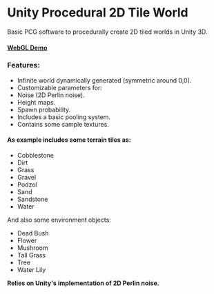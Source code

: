 Unity Procedural 2D Tile World
==============================

Basic PCG software to procedurally create 2D tiled worlds in Unity 3D.

#### [WebGL Demo](https://camiloasc1.github.io/UnityProcedural2DTileWorld/demo/)

### Features:
* Infinite world dynamically generated (symmetric around 0,0).
* Customizable parameters for:
 * Noise (2D Perlin noise).
 * Height maps.
 * Spawn probability.
* Includes a basic pooling system.
* Contains some sample textures.

#### As example includes some terrain tiles as:

* Cobblestone
* Dirt
* Grass
* Gravel
* Podzol
* Sand
* Sandstone
* Water

And also some environment objects:

* Dead Bush
* Flower
* Mushroom
* Tall Grass
* Tree
* Water Lily

**Relies on Unity's implementation of 2D Perlin noise.**

